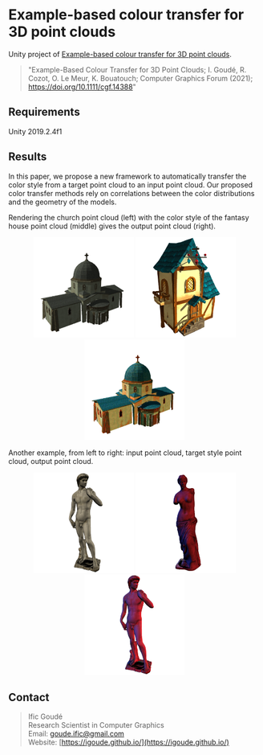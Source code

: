 # Example-based colour transfer for 3D point clouds

Unity project of [Example-based colour transfer for 3D point clouds](https://igoude.github.io/).

> "Example-Based Colour Transfer for 3D Point Clouds; I. Goudé, R. Cozot, O. Le Meur, K. Bouatouch; Computer Graphics Forum (2021); https://doi.org/10.1111/cgf.14388"

## Requirements

Unity 2019.2.4f1

## Results
In this paper, we propose a new framework to automatically transfer the color style from a target point cloud to an input point cloud.
Our proposed color transfer methods rely on correlations between the color distributions and the geometry of the models.

Rendering the church point cloud (left) with the color style of the fantasy house point cloud (middle) gives the output point cloud (right).
<html>
    <body>
        <p align="center">
            <img src="Docs/images/church_input.png" alt="Church" height="200">
            <img src="Docs/images/church_target.png" alt="Church" height="200">
            <img src="Docs/images/church_output.png" alt="Church" height="200"> 
        </p>
    </body>
</html>

Another example, from left to right: input point cloud, target style point cloud, output point cloud.
<html>
    <body>
        <p align="center">
            <img src="Docs/images/david_input.png" alt="David" height="200">
            <img src="Docs/images/david_target.png" alt="David" height="200">
            <img src="Docs/images/david_output.png" alt="David" height="200"> 
        </p>
    </body>
</html>

## Contact

> Ific Goudé <br />
Research Scientist in Computer Graphics <br />
Email: goude.ific@gmail.com <br />
Website: [https://igoude.github.io/](https://igoude.github.io/)
